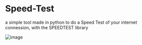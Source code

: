 # Speed-Test
a simple tool made in python to do a Speed Test of your internet connession, with the SPEEDTEST library

![image](https://github.com/user-attachments/assets/50fc68a9-e8fe-437c-a1ee-b252d6cf12fe)
